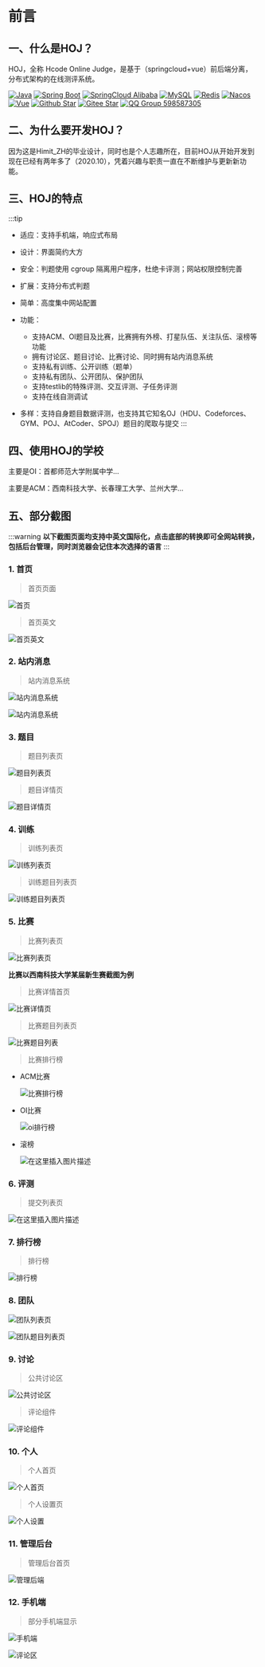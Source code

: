 # 前言

## 一、什么是HOJ？

HOJ，全称 Hcode Online Judge，是基于（springcloud+vue）前后端分离，分布式架构的在线测评系统。

[![Java](https://img.shields.io/badge/Java-1.8-informational)](http://openjdk.java.net/)
[![Spring Boot](https://img.shields.io/badge/Spring%20Boot-2.2.6.RELEASE-success)](https://spring.io/projects/spring-boot)
[![SpringCloud Alibaba](https://img.shields.io/badge/Spring%20Cloud%20Alibaba-2.2.1.RELEASE-success)](https://spring.io/projects/spring-cloud-alibaba)
[![MySQL](https://img.shields.io/badge/MySQL-8.0.19-blue)](https://www.mysql.com/)
[![Redis](https://img.shields.io/badge/Redis-5.0.9-red)](https://redis.io/)
[![Nacos](https://img.shields.io/badge/Nacos-1.4.2-%23267DF7)](https://github.com/alibaba/nacos)
[![Vue](https://img.shields.io/badge/Vue-2.6.11-success)](https://cn.vuejs.org/)
[![Github Star](https://img.shields.io/github/stars/HimitZH/HOJ?style=social)](https://github.com/HimitZH/HOJ)
[![Gitee Star](https://gitee.com/himitzh0730/hoj/badge/star.svg)](https://gitee.com/himitzh0730/hoj)
[![QQ Group 598587305](https://img.shields.io/badge/QQ%20Group-598587305-blue)](https://qm.qq.com/cgi-bin/qm/qr?k=WWGBZ5gfDiBZOcpNvM8xnZTfUq7BT4Rs&jump_from=webapi)

## 二、为什么要开发HOJ？

因为这是Himit_ZH的毕业设计，同时也是个人志趣所在，目前HOJ从开始开发到现在已经有两年多了（2020.10），凭着兴趣与职责一直在不断维护与更新新功能。

## 三、HOJ的特点
:::tip
  - 适应：支持手机端，响应式布局

  - 设计：界面简约大方

  - 安全：判题使用 cgroup 隔离用户程序，杜绝卡评测；网站权限控制完善

  - 扩展：支持分布式判题

  - 简单：高度集中网站配置

  - 功能：
    - 支持ACM、OI题目及比赛，比赛拥有外榜、打星队伍、关注队伍、滚榜等功能
    - 拥有讨论区、题目讨论、比赛讨论、同时拥有站内消息系统
    - 支持私有训练、公开训练（题单）
    - 支持私有团队、公开团队、保护团队
    - 支持testlib的特殊评测、交互评测、子任务评测
    - 支持在线自测调试

  - 多样：支持自身题目数据评测，也支持其它知名OJ（HDU、Codeforces、GYM、POJ、AtCoder、SPOJ）题目的爬取与提交
      :::


## 四、使用HOJ的学校

主要是OI：首都师范大学附属中学...

主要是ACM：西南科技大学、长春理工大学、兰州大学...

##  五、部分截图

:::warning
**以下截图页面均支持中英文国际化，点击底部的转换即可全网站转换，包括后台管理，同时浏览器会记住本次选择的语言**
:::

### 1. 首页

> 首页页面 

![首页](/7409e6b5def6438385ddd59589afeb83.png)



> 首页英文

![首页英文](/f6792ddc05f34527bdf744fa4d6d5c88.png)

### 2. 站内消息

> 站内消息系统

![站内消息系统](/a1a83ff01be84406954537e2ab78d999.png)



![站内消息系统](/513e7e37f52f48518c2fa1bf14eeea99.png)

### 3. 题目

> 题目列表页

![题目列表页](/0ee61f329e094592b0a0cff55d12b404.png)



> 题目详情页

![题目详情页](/9f872dc1974f45c389e084f0e31a5217.png)

### 4. 训练

> 训练列表页

![训练列表页](/58ac74824fcf4963810beea7ba1203b9.png)

> 训练题目列表页

![训练题目列表页](/b366a6a628984995b57a49c565a2ec47.png)

### 5.  比赛

> 比赛列表页

![比赛列表页](/00a0438a576d43edbab676b829a38922.png)





**比赛以西南科技大学某届新生赛截图为例**

> 比赛详情首页

![比赛详情页](/50026bde6dd64cd5929b38f8ecc6e72e.png)

> 比赛题目列表页

![比赛题目列表](/8646fc212b5c47e9b35e60634cfc8d6a.png)

> 比赛排行榜

- ACM比赛

  ![比赛排行榜](/c50140e3b73d482d82ca6f13f47aa080.png)



- OI比赛

  ![oi排行榜](/67f6262854bb44efa70c374f1f156166.png)




- 滚榜

  ![在这里插入图片描述](/8f8258babd3f43f78802144e7ecf18fe.png)



### 6. 评测

> 提交列表页

![在这里插入图片描述](/20210609213021223.png)

### 7. 排行榜

> 排行榜

![排行榜](/407ad16361f34b44a282b07af68825e0.png)

### 8. 团队

![团队列表页](/7988504326c843ef94e937a2b4f32f03.png)

![团队题目列表页](/2c05e44f5a464381b9a357aff37b0086.png)



### 9. 讨论

> 公共讨论区

![公共讨论区](/20210513134216723.png)



> 评论组件

![评论组件](/20210513142826730.png)

### 10. 个人

> 个人首页

![个人首页](/7d3e99dbc6fe4739a0720fcc019b2b6e.png)



> 个人设置页

![个人设置](/971566eeac674d388b9f5d6064286e14.png)



### 11. 管理后台

> 管理后台首页

![管理后端](/9b9674c0f30a441bb200a32756f24d2c.png)



### 12. 手机端

> 部分手机端显示

![手机端](/c7b3648217af4899bedf7f7d804968ba.png)



![评论区](/20210509233845230.png)
